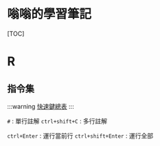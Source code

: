 嗡嗡的學習筆記
===
[TOC]
# R
## 指令集
:::warning
[快速鍵總表](http://www.cnblogs.com/liuchangchun/p/4457602.html)
:::

`#` : 單行註解
`ctrl+shift+C` : 多行註解

`ctrl+Enter` : 運行當前行
`ctrl+shift+Enter` : 運行全部


